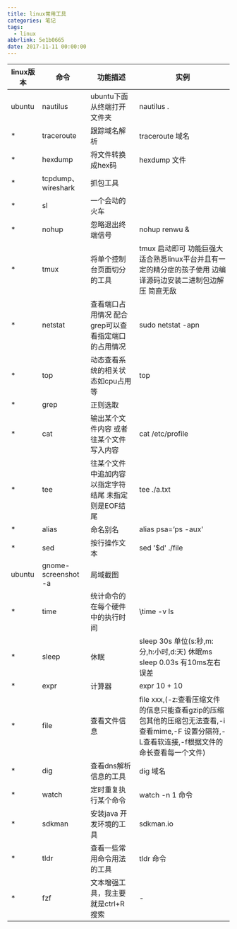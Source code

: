 ```yaml
---
title: linux常用工具
categories: 笔记
tags:
  - linux
abbrlink: 5e1b0665
date: 2017-11-11 00:00:00
---
```

|linux版本|命令|功能描述|实例|
|------------|-------|------------|-----|
|ubuntu | nautilus | ubuntu下面 从终端打开文件夹 | nautilus .|
|*|traceroute|跟踪域名解析|traceroute 域名|
|*|hexdump|将文件转换成hex码| hexdump 文件|
|*|tcpdump、wireshark|抓包工具| |
|*|sl |一个会动的火车||
|*|nohup|忽略退出终端信号|nohup renwu &|
|*|tmux|将单个控制台页面切分的工具| tmux 启动即可 功能巨强大 适合熟悉linux平台并且有一定的精分症的孩子使用 边编译源码边安装二进制包边解压 简直无敌|
|*|netstat|查看端口占用情况 配合grep可以查看指定端口的占用情况|sudo netstat -apn |
|*|top|动态查看系统的相关状态如cpu占用等| top|
|*|grep|正则选取 | |
|*|cat|输出某个文件内容 或者往某个文件写入内容| cat /etc/profile|
|*|tee|往某个文件中追加内容 以指定字符结尾 未指定 则是EOF结尾| tee ./a.txt |
|*|alias|命名别名|alias  psa=‘ps -aux' |
|*|sed|按行操作文本|sed '$d' ./file|
|ubuntu| gnome-screenshot -a |局域截图|
|*|time|统计命令的在每个硬件中的执行时间| \time -v ls |
|*|sleep|休眠|sleep 30s 单位(s:秒,m:分,h:小时,d:天) 休眠ms sleep 0.03s 有10ms左右误差|
|*|expr|计算器|expr 10 + 10| 
|*|file|查看文件信息|file xxx,(-z:查看压缩文件的信息只能查看gzip的压缩包其他的压缩包无法查看,-i查看mime,-F 设置分隔符,-L查看软连接,-f根据文件的命长查看每一个文件)|
|*|dig| 查看dns解析信息的工具|dig 域名|
|*|watch |定时重复执行某个命令 | watch -n 1 命令|
|*|sdkman |安装java 开发环境的工具|  sdkman.io|
|*|tldr |查看一些常用命令用法的工具| tldr 命令|
|*|fzf|文本增强工具，我主要就是ctrl+R 搜索|-|